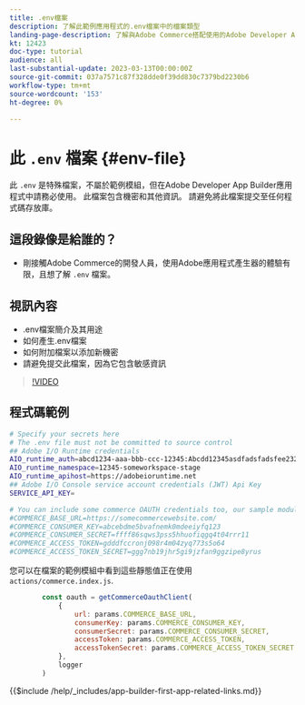 ```yaml
---
title: .env檔案
description: 了解此範例應用程式的.env檔案中的檔案類型
landing-page-description: 了解與Adobe Commerce搭配使用的Adobe Developer App Builder，以及.env檔案中使用的內容類型
kt: 12423
doc-type: tutorial
audience: all
last-substantial-update: 2023-03-13T00:00:00Z
source-git-commit: 037a7571c87f328dde0f39dd830c7379bd2230b6
workflow-type: tm+mt
source-wordcount: '153'
ht-degree: 0%

---
```



# 此 `.env` 檔案 {#env-file}

此 `.env` 是特殊檔案，不屬於範例模組，但在Adobe Developer App Builder應用程式中請務必使用。 此檔案包含機密和其他資訊。 請避免將此檔案提交至任何程式碼存放庫。

## 這段錄像是給誰的？

* 剛接觸Adobe Commerce的開發人員，使用Adobe應用程式產生器的體驗有限，且想了解 `.env` 檔案。

## 視訊內容

* .env檔案簡介及其用途
* 如何產生.env檔案
* 如何附加檔案以添加新機密
* 請避免提交此檔案，因為它包含敏感資訊

>[!VIDEO](https://video.tv.adobe.com/v/3416593)

## 程式碼範例

```bash
# Specify your secrets here
# The .env file must not be committed to source control
## Adobe I/O Runtime credentials
AIO_runtime_auth=abcd1234-aaa-bbb-ccc-12345:Abcdd12345asdfadsfadsfee2323232323232
AIO_runtime_namespace=12345-someworkspace-stage
AIO_runtime_apihost=https://adobeioruntime.net
## Adobe I/O Console service account credentials (JWT) Api Key
SERVICE_API_KEY=

# You can include some commerce OAUTH credentials too, our sample module will use this
#COMMERCE_BASE_URL=https://somecommercewebsite.com/
#COMMERCE_CONSUMER_KEY=abcebdme5bvafnemk0mdeeiyfq123
#COMMERCE_CONSUMER_SECRET=ffff86sqws3pss5hhuofiqgq4t04rrr11
#COMMERCE_ACCESS_TOKEN=gdddfccronj098r4m04zyq773s5o64
#COMMERCE_ACCESS_TOKEN_SECRET=ggg7nb19jhr5gi9jzfan9ggzipe8yrus
```

您可以在檔案的範例模組中看到這些靜態值正在使用 `actions/commerce.index.js`.

```javascript
        const oauth = getCommerceOauthClient(
            {
                url: params.COMMERCE_BASE_URL,
                consumerKey: params.COMMERCE_CONSUMER_KEY,
                consumerSecret: params.COMMERCE_CONSUMER_SECRET,
                accessToken: params.COMMERCE_ACCESS_TOKEN,
                accessTokenSecret: params.COMMERCE_ACCESS_TOKEN_SECRET
            },
            logger
        )
```

{{$include /help/_includes/app-builder-first-app-related-links.md}}
